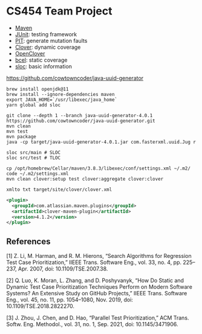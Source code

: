 # CS454 Team Project

- [Maven](https://maven.apache.org/guides/getting-started/maven-in-five-minutes.html)
- [JUnit](https://junit.org/junit5/): testing framework
- [PIT](http://pitest.org/): generate mutation faults
- [Clover](https://confluence.atlassian.com/clover/basic-usage-588579892.html): dynamic coverage
- [OpenClover](https://openclover.org/doc/manual/latest/maven--quick-start-guide.html)
- [bcel](http://commons.apache.org/proper/commons-bcel/): static coverage
- [sloc](https://github.com/flosse/sloc): basic information

https://github.com/cowtowncoder/java-uuid-generator

```
brew install openjdk@11
brew install --ignore-dependencies maven
export JAVA_HOME=`/usr/libexec/java_home`
yarn global add sloc

git clone --depth 1 --branch java-uuid-generator-4.0.1 https://github.com/cowtowncoder/java-uuid-generator.git
mvn clean
mvn test
mvn package
java -cp target/java-uuid-generator-4.0.1.jar com.fasterxml.uuid.Jug r

sloc src/main # SLOC
sloc src/test # TLOC

cp /opt/homebrew/Cellar/maven/3.8.3/libexec/conf/settings.xml ~/.m2/
code ~/.m2/settings.xml
mvn clean clover:setup test clover:aggregate clover:clover

xmlto txt target/site/clover/clover.xml
```

```xml
<plugin>
  <groupId>com.atlassian.maven.plugins</groupId>
  <artifactId>clover-maven-plugin</artifactId>
  <version>4.1.2</version>
</plugin>
```

## References

[1] Z. Li, M. Harman, and R. M. Hierons, “Search Algorithms for Regression Test Case Prioritization,” IIEEE Trans. Software Eng., vol. 33, no. 4, pp. 225–237, Apr. 2007, doi: 10.1109/TSE.2007.38.

[2] Q. Luo, K. Moran, L. Zhang, and D. Poshyvanyk, “How Do Static and Dynamic Test Case Prioritization Techniques Perform on Modern Software Systems? An Extensive Study on GitHub Projects,” IIEEE Trans. Software Eng., vol. 45, no. 11, pp. 1054–1080, Nov. 2019, doi: 10.1109/TSE.2018.2822270.

[3] J. Zhou, J. Chen, and D. Hao, “Parallel Test Prioritization,” ACM Trans. Softw. Eng. Methodol., vol. 31, no. 1, Sep. 2021, doi: 10.1145/3471906.
